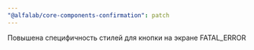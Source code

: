 ```yaml
---
"@alfalab/core-components-confirmation": patch
---
```


Повышена специфичность стилей для кнопки на экране FATAL_ERROR
